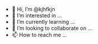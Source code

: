 - 👋 Hi, I’m @kjhfkjn
- 👀 I’m interested in ...
- 🌱 I’m currently learning ...
- 💞️ I’m looking to collaborate on ...
- 📫 How to reach me ...

<!---
kjhfkjn/kjhfkjn is a ✨ special ✨ repository because its `README.md` (this file) appears on your GitHub profile.
You can click the Preview link to take a look at your changes.
--->
